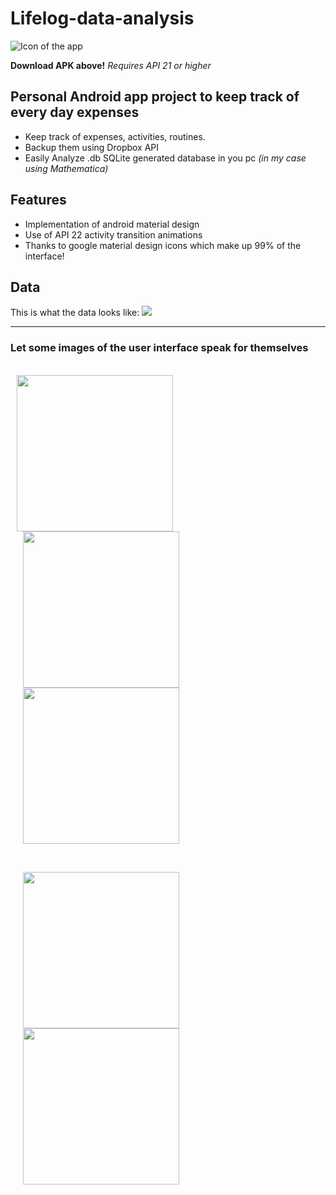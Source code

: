 # Lifelog-data-analysis
![Icon of the app](http://juanjoneri.me/img/Lifelog/lifelog_ic_launcher.png)

**Download APK above!**
*Requires API 21 or higher*

## Personal Android app project to keep track of every day expenses
 - Keep track of expenses, activities, routines.
 - Backup them using Dropbox API
 - Easily Analyze .db SQLite generated database in you pc *(in my case using Mathematica)*

## Features
 - Implementation of android material design
 - Use of API 22 activity transition animations
 - Thanks to google material design icons which make up 99% of the interface!

## Data
This is what the data looks like:
<img src="http://juanjoneri.com/img/Lifelog/Data.PNG"/>
<hr>

### Let some images of the user interface speak for themselves
<br>
<img src="http://juanjoneri.com/img/Lifelog/Screen_Main Activity.png" hspace="10" width="250"/> <img src="http://juanjoneri.com/img/Lifelog/backup.png" hspace="20" width="250"/> <img src="http://juanjoneri.com/img/Lifelog/price.png" hspace="20" width="250"/> 
<p><br></p>
<img src="http://juanjoneri.com/img/Lifelog/Screen_Details Activity.png" hspace="20" width="250"/> 
<img src="http://juanjoneri.com/img/Lifelog/custom.png" hspace="20" width="250"/>
